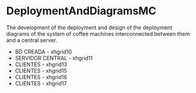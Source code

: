 # DeploymentAndDiagramsMC
The development of the deployment and design of the deployment diagrams of the system of coffee machines interconnected between them and a central server.

- BD CREADA - xhgrid10
- SERVIDOR CENTRAL - xhgrid11
- CLIENTES - xhgrid13
- CLIENTES - xhgrid15
- CLIENTES - xhgrid16
- CLIENTES - xhgrid17

